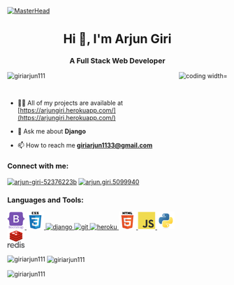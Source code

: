 [![MasterHead](https://media-exp1.licdn.com/dms/image/C4D16AQEXLuwgUZl_5g/profile-displaybackgroundimage-shrink_350_1400/0/1653144840796?e=1663200000&v=beta&t=7U5PJMLYJWZQbpi5arbuOUI2tp903mOiAHCXnbHdVtQ)](https://arjungiri.herokuapp.com/)
<h1 align="center">Hi 👋, I'm Arjun Giri</h1>
<h3 align="center">A Full Stack Web Developer</h3>
<img align="right"  src="https://images.squarespace-cdn.com/content/v1/5769fc401b631bab1addb2ab/1541580975837-LGDSGDVK6EI6PD4KK4W5/python-2.gif" alt="coding width="100%" height="400">

<p align="left"> <img src="https://komarev.com/ghpvc/?username=giriarjun111&label=Profile%20views&color=0e75b6&style=flat" alt="giriarjun111" /> </p>

<p align="left"> <a href="https://twitter.com/" target="blank"><img src="https://img.shields.io/twitter/follow/?logo=twitter&style=for-the-badge" alt="" /></a> </p>

- 👨‍💻 All of my projects are available at [https://arjungiri.herokuapp.com/](https://arjungiri.herokuapp.com/)

- 💬 Ask me about **Django**

- 📫 How to reach me **giriarjun1133@gmail.com**

<h3 align="left">Connect with me:</h3>
<p align="left">
<a href="https://linkedin.com/in/arjun-giri-52376223b" target="blank"><img align="center" src="https://raw.githubusercontent.com/rahuldkjain/github-profile-readme-generator/master/src/images/icons/Social/linked-in-alt.svg" alt="arjun-giri-52376223b" height="30" width="40" /></a>
<a href="https://fb.com/arjun.giri.5099940" target="blank"><img align="center" src="https://raw.githubusercontent.com/rahuldkjain/github-profile-readme-generator/master/src/images/icons/Social/facebook.svg" alt="arjun.giri.5099940" height="30" width="40" /></a>
</p>

<h3 align="left">Languages and Tools:</h3>
<p align="left"> <a href="https://getbootstrap.com" target="_blank" rel="noreferrer"> <img src="https://raw.githubusercontent.com/devicons/devicon/master/icons/bootstrap/bootstrap-plain-wordmark.svg" alt="bootstrap" width="40" height="40"/> </a> <a href="https://www.w3schools.com/css/" target="_blank" rel="noreferrer"> <img src="https://raw.githubusercontent.com/devicons/devicon/master/icons/css3/css3-original-wordmark.svg" alt="css3" width="40" height="40"/> </a> <a href="https://www.djangoproject.com/" target="_blank" rel="noreferrer"> <img src="https://cdn.worldvectorlogo.com/logos/django.svg" alt="django" width="40" height="40"/> </a> <a href="https://git-scm.com/" target="_blank" rel="noreferrer"> <img src="https://www.vectorlogo.zone/logos/git-scm/git-scm-icon.svg" alt="git" width="40" height="40"/> </a> <a href="https://heroku.com" target="_blank" rel="noreferrer"> <img src="https://www.vectorlogo.zone/logos/heroku/heroku-icon.svg" alt="heroku" width="40" height="40"/> </a> <a href="https://www.w3.org/html/" target="_blank" rel="noreferrer"> <img src="https://raw.githubusercontent.com/devicons/devicon/master/icons/html5/html5-original-wordmark.svg" alt="html5" width="40" height="40"/> </a> <a href="https://developer.mozilla.org/en-US/docs/Web/JavaScript" target="_blank" rel="noreferrer"> <img src="https://raw.githubusercontent.com/devicons/devicon/master/icons/javascript/javascript-original.svg" alt="javascript" width="40" height="40"/> </a> <a href="https://www.python.org" target="_blank" rel="noreferrer"> <img src="https://raw.githubusercontent.com/devicons/devicon/master/icons/python/python-original.svg" alt="python" width="40" height="40"/> </a> <a href="https://redis.io" target="_blank" rel="noreferrer"> <img src="https://raw.githubusercontent.com/devicons/devicon/master/icons/redis/redis-original-wordmark.svg" alt="redis" width="40" height="40"/> </a> </p>

<p><img align="left" src="https://github-readme-stats.vercel.app/api/top-langs?username=giriarjun111&show_icons=true&locale=en&layout=compact" alt="giriarjun111" /></p>

<p>&nbsp;<img align="center" src="https://github-readme-stats.vercel.app/api?username=giriarjun111&show_icons=true&locale=en" alt="giriarjun111" /></p>

<p><img align="center" src="https://github-readme-streak-stats.herokuapp.com/?user=giriarjun111&" alt="giriarjun111" /></p>

